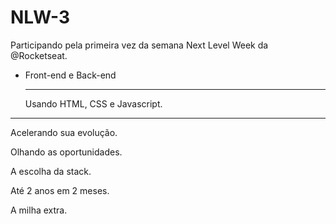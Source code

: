# NLW-3

Participando pela primeira vez da semana Next Level Week da @Rocketseat.

- Front-end e Back-end
<br><hr>
  Usando HTML, CSS e Javascript.
<hr>
  Acelerando sua evolução.<br>
  
  Olhando as oportunidades. <br>
  
  A escolha da stack. <br>
  
  Até 2 anos em 2 meses. <br>
  
  A milha extra. <br>
